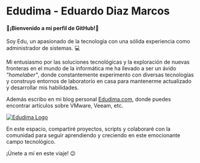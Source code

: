 # Edudima - Eduardo Diaz Marcos

#### :confetti_ball:**¡Bienvenido a mi perfil de GitHub!**:confetti_ball:

Soy Edu, un apasionado de la tecnología con una sólida experiencia como administrador de sistemas. :computer:

Mi entusiasmo por las soluciones tecnológicas y la exploración de nuevas fronteras en el mundo de la informática me ha llevado a ser un ávido *"homelaber"*, donde constantemente experimento con diversas tecnologías y construyo entornos de laboratorio en casa para mantenerme actualizado y desarrollar mis habilidades.

Además escribo en mi blog personal [Edudima.com](https://edudima.com "Edudima.com"), donde puedes encontrar artículos sobre VMware, Veeam, etc.

[![Edudima Logo](https://www.edudima.com/wp-content/uploads/2021/04/F1_Tamano-inf.png "Edudima Logo")](https://edudima.com "Edudima Logo")

En este espacio, compartiré proyectos, scripts y colaboraré con la comunidad para seguir aprendiendo y creciendo en este emocionante campo tecnológico.

¡Únete a mí en este viaje! :wink:

